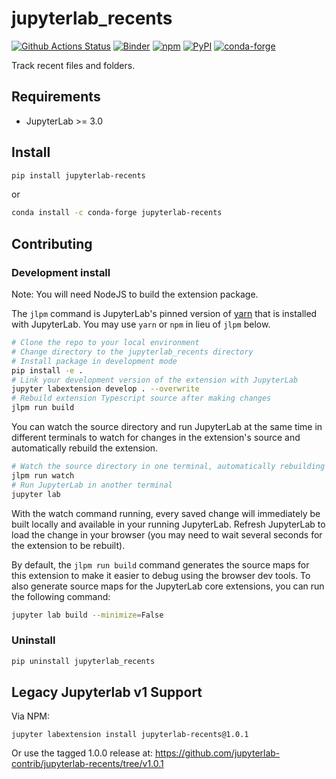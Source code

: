 # jupyterlab_recents

[![Github Actions Status](https://github.com/jupyterlab-contrib/jupyterlab-recents/workflows/Build/badge.svg)](https://github.com/jupyterlab-contrib/jupyterlab-recents/actions?query=workflow%3ABuild)
[![Binder](https://mybinder.org/badge_logo.svg)](https://mybinder.org/v2/gh/jupyterlab-contrib/jupyterlab-recents/master?urlpath=lab)
[![npm](https://img.shields.io/npm/v/@jlab-enhanced/recents)](https://www.npmjs.com/package/@jlab-enhanced/recents)
[![PyPI](https://img.shields.io/pypi/v/jupyterlab-recents)](https://pypi.org/project/jupyterlab-recents)
[![conda-forge](https://img.shields.io/conda/vn/conda-forge/jupyterlab-recents)](https://anaconda.org/conda-forge/jupyterlab-recents)

Track recent files and folders.

## Requirements

- JupyterLab >= 3.0

## Install

```bash
pip install jupyterlab-recents
```

or

```bash
conda install -c conda-forge jupyterlab-recents
```

## Contributing

### Development install

Note: You will need NodeJS to build the extension package.

The `jlpm` command is JupyterLab's pinned version of
[yarn](https://yarnpkg.com/) that is installed with JupyterLab. You may use
`yarn` or `npm` in lieu of `jlpm` below.

```bash
# Clone the repo to your local environment
# Change directory to the jupyterlab_recents directory
# Install package in development mode
pip install -e .
# Link your development version of the extension with JupyterLab
jupyter labextension develop . --overwrite
# Rebuild extension Typescript source after making changes
jlpm run build
```

You can watch the source directory and run JupyterLab at the same time in different terminals to watch for changes in the extension's source and automatically rebuild the extension.

```bash
# Watch the source directory in one terminal, automatically rebuilding when needed
jlpm run watch
# Run JupyterLab in another terminal
jupyter lab
```

With the watch command running, every saved change will immediately be built locally and available in your running JupyterLab. Refresh JupyterLab to load the change in your browser (you may need to wait several seconds for the extension to be rebuilt).

By default, the `jlpm run build` command generates the source maps for this extension to make it easier to debug using the browser dev tools. To also generate source maps for the JupyterLab core extensions, you can run the following command:

```bash
jupyter lab build --minimize=False
```

### Uninstall

```bash
pip uninstall jupyterlab_recents
```

## Legacy Jupyterlab v1 Support

Via NPM:

```{bash}
jupyter labextension install jupyterlab-recents@1.0.1
```

Or use the tagged 1.0.0 release at:
https://github.com/jupyterlab-contrib/jupyterlab-recents/tree/v1.0.1
